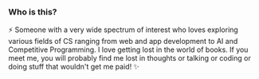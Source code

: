 ### Who is this?
⚡ Someone with a very wide spectrum of interest who loves exploring various fields of CS ranging from web and app development to AI and Competitive Programming. I love getting lost in the world of books. If you meet me, you will probably find me lost in thoughts or talking or coding or doing stuff that wouldn't get me paid! ✨

<!--
**Tvashta/Tvashta** is a ✨ _special_ ✨ repository because its `README.md` (this file) appears on your GitHub profile.

Here are some ideas to get you started:

- 🔭 I’m currently working on ...
- 🌱 I’m currently learning ...
- 👯 I’m looking to collaborate on ...
- 🤔 I’m looking for help with ...
- 💬 Ask me about ...
- 📫 How to reach me: ...
- 😄 Pronouns: ...
- ⚡ Fun fact: ...
-->
